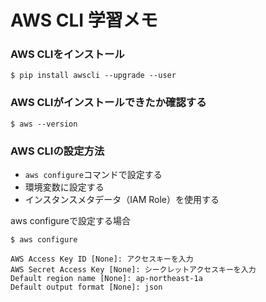# AWS CLI 学習メモ



### AWS CLIをインストール

```
$ pip install awscli --upgrade --user
```

### AWS CLIがインストールできたか確認する

```
$ aws --version
```

### AWS CLIの設定方法

* `aws configure`コマンドで設定する
* 環境変数に設定する
* インスタンスメタデータ（IAM Role）を使用する

aws configureで設定する場合
```
$ aws configure
```

```
AWS Access Key ID [None]: アクセスキーを入力
AWS Secret Access Key [None]: シークレットアクセスキーを入力
Default region name [None]: ap-northeast-1a
Default output format [None]: json
```







